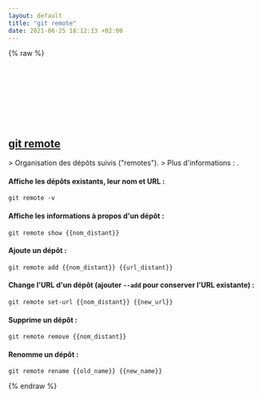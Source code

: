 ```yaml
---
layout: default
title: "git remote"
date: 2021-06-25 18:12:13 +02:00
---
```

{% raw %}
<h2 id="git-remote">
  <a href="/fr/common/git-remote.html">git remote</a> <a href="#git-remote"><svg class="icon">
    <use href="/assets/images/unicode_sprite.svg#link" />
  </svg></a>
</h2>
> Organisation des dépôts suivis ("remotes").
> Plus d'informations : <https://git-scm.com/docs/git-remote>.

#### Affiche les dépôts existants, leur nom et URL :
```shell
git remote -v
```
#### Affiche les informations à propos d'un dépôt :
```shell
git remote show {{nom_distant}}
```
#### Ajoute un dépôt :
```shell
git remote add {{nom_distant}} {{url_distant}}
```
#### Change l'URL d'un dépôt (ajouter `--add` pour conserver l'URL existante) :
```shell
git remote set-url {{nom_distant}} {{new_url}}
```
#### Supprime un dépôt :
```shell
git remote remove {{nom_distant}}
```
#### Renomme un dépôt :
```shell
git remote rename {{old_name}} {{new_name}}
```
{% endraw %}